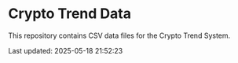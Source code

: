 # Crypto Trend Data

This repository contains CSV data files for the Crypto Trend System.

Last updated: 2025-05-18 21:52:23
